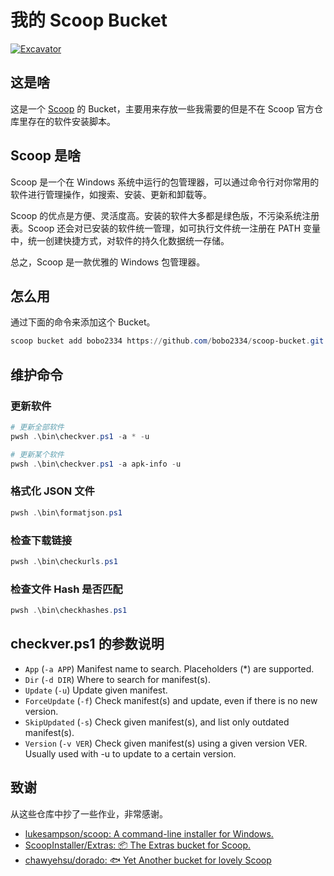 # 我的 Scoop Bucket

[![Excavator](https://github.com/bobo2334/scoop-bucket/actions/workflows/schedule.yml/badge.svg)](https://github.com/bobo2334/scoop-bucket/actions/workflows/schedule.yml)

## 这是啥

这是一个 [Scoop](https://github.com/lukesampson/scoop) 的 Bucket，主要用来存放一些我需要的但是不在 Scoop 官方仓库里存在的软件安装脚本。

## Scoop 是啥

Scoop 是一个在 Windows 系统中运行的包管理器，可以通过命令行对你常用的软件进行管理操作，如搜索、安装、更新和卸载等。

Scoop 的优点是方便、灵活度高。安装的软件大多都是绿色版，不污染系统注册表。Scoop 还会对已安装的软件统一管理，如可执行文件统一注册在 PATH 变量中，统一创建快捷方式，对软件的持久化数据统一存储。

总之，Scoop 是一款优雅的 Windows 包管理器。

## 怎么用

通过下面的命令来添加这个 Bucket。

```powershell
scoop bucket add bobo2334 https://github.com/bobo2334/scoop-bucket.git
```

## 维护命令

### 更新软件

```powershell
# 更新全部软件
pwsh .\bin\checkver.ps1 -a * -u

# 更新某个软件
pwsh .\bin\checkver.ps1 -a apk-info -u
```

### 格式化 JSON 文件

```powershell
pwsh .\bin\formatjson.ps1
```

### 检查下载链接

```powershell
pwsh .\bin\checkurls.ps1
```

### 检查文件 Hash 是否匹配

```powershell
pwsh .\bin\checkhashes.ps1
```

## checkver.ps1 的参数说明

- `App` (`-a APP`)
    Manifest name to search.
    Placeholders (*) are supported.
- `Dir` (`-d DIR`)
    Where to search for manifest(s).
- `Update` (`-u`)
    Update given manifest.
- `ForceUpdate` (`-f`)
    Check manifest(s) and update, even if there is no new version.
- `SkipUpdated` (`-s`)
    Check given manifest(s), and list only outdated manifest(s).
- `Version` (`-v VER`)
    Check given manifest(s) using a given version VER.
    Usually used with -u to update to a certain version.

## 致谢

从这些仓库中抄了一些作业，非常感谢。

- [lukesampson/scoop: A command-line installer for Windows.](https://github.com/lukesampson/scoop)
- [ScoopInstaller/Extras: 📦 The Extras bucket for Scoop.](https://github.com/ScoopInstaller/Extras)
- [chawyehsu/dorado: 🐟 Yet Another bucket for lovely Scoop](https://github.com/chawyehsu/dorado)

